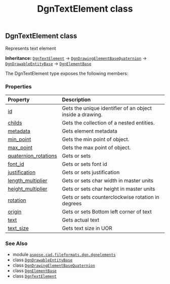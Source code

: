 ﻿---
title: DgnTextElement class
second_title: Aspose.CAD for Python via .NET API References
description: 
type: docs
weight: 310
url: /python-net/aspose.cad.fileformats.dgn.dgnelements/dgntextelement/
is_root: false
---

## DgnTextElement class

Represents text element



**Inheritance:** [`DgnTextElement`](/cad/python-net/aspose.cad.fileformats.dgn.dgnelements/dgntextelement) → 
[`DgnDrawingElementBaseQuaternion`](/cad/python-net/aspose.cad.fileformats.dgn.dgnelements/dgndrawingelementbasequaternion) → 
[`DgnDrawableEntityBase`](/cad/python-net/aspose.cad.fileformats.dgn.dgnelements/dgndrawableentitybase) → 
[`DgnElementBase`](/cad/python-net/aspose.cad.fileformats.dgn.dgnelements/dgnelementbase)



The DgnTextElement type exposes the following members:

### Properties
| Property | Description |
| :- | :- |
| [id](/cad/python-net/aspose.cad.fileformats.dgn.dgnelements/dgntextelement/id) | Gets the unique identifier of an object inside a drawing. |
| [childs](/cad/python-net/aspose.cad.fileformats.dgn.dgnelements/dgntextelement/childs) | Gets the collection of a nested entities. |
| [metadata](/cad/python-net/aspose.cad.fileformats.dgn.dgnelements/dgntextelement/metadata) | Gets element metadata |
| [min_point](/cad/python-net/aspose.cad.fileformats.dgn.dgnelements/dgntextelement/min_point) | Gets the min point of object. |
| [max_point](/cad/python-net/aspose.cad.fileformats.dgn.dgnelements/dgntextelement/max_point) | Gets the max point of object. |
| [quaternion_rotations](/cad/python-net/aspose.cad.fileformats.dgn.dgnelements/dgntextelement/quaternion_rotations) | Gets or sets |
| [font_id](/cad/python-net/aspose.cad.fileformats.dgn.dgnelements/dgntextelement/font_id) | Gets or sets font id |
| [justification](/cad/python-net/aspose.cad.fileformats.dgn.dgnelements/dgntextelement/justification) | Gets or sets justification |
| [length_multiplier](/cad/python-net/aspose.cad.fileformats.dgn.dgnelements/dgntextelement/length_multiplier) | Gets or sets char width in master units |
| [height_multiplier](/cad/python-net/aspose.cad.fileformats.dgn.dgnelements/dgntextelement/height_multiplier) | Gets or sets char height in master units |
| [rotation](/cad/python-net/aspose.cad.fileformats.dgn.dgnelements/dgntextelement/rotation) | Gets or sets counterclockwise rotation in degrees |
| [origin](/cad/python-net/aspose.cad.fileformats.dgn.dgnelements/dgntextelement/origin) | Gets or sets Bottom left corner of text |
| [text](/cad/python-net/aspose.cad.fileformats.dgn.dgnelements/dgntextelement/text) | Gets actual text |
| [text_size](/cad/python-net/aspose.cad.fileformats.dgn.dgnelements/dgntextelement/text_size) | Gets text size in UOR |



### See Also
* module [`aspose.cad.fileformats.dgn.dgnelements`](..)
* class [`DgnDrawableEntityBase`](/cad/python-net/aspose.cad.fileformats.dgn.dgnelements/dgndrawableentitybase)
* class [`DgnDrawingElementBaseQuaternion`](/cad/python-net/aspose.cad.fileformats.dgn.dgnelements/dgndrawingelementbasequaternion)
* class [`DgnElementBase`](/cad/python-net/aspose.cad.fileformats.dgn.dgnelements/dgnelementbase)
* class [`DgnTextElement`](/cad/python-net/aspose.cad.fileformats.dgn.dgnelements/dgntextelement)
